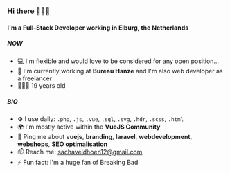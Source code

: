 ### Hi there 🙋🏼‍♂️

#### I'm a Full-Stack Developer working in Elburg, the Netherlands

##### NOW

- 💻 I'm flexible and would love to be considered for any open position…
- 🏢 I'm currently working at **Bureau Hanze** and I'm also web developer as a freelancer
- 🧑🏼‍💻 19 years old

##### BIO

- ⚙️ I use daily: `.php`, `.js`, `.vue`, `.sql`, `.svg`, `.hdr`, `.scss`, `.html`
- 🌍 I'm mostly active within the **VueJS Community**
- 💬 Ping me about **vuejs**, **branding**, **laravel**, **webdevelopment**, **webshops**, **SEO optimalisation**
- 📫 Reach me: sachaveldhoen12@gmail.com
- ⚡️ Fun fact: I'm a huge fan of Breaking Bad
